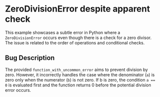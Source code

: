# ZeroDivisionError despite apparent check
This example showcases a subtle error in Python where a `ZeroDivisionError` occurs even though there is a check for a zero divisor. The issue is related to the order of operations and conditional checks.

## Bug Description
The provided `function_with_uncommon_error` aims to prevent division by zero. However, it incorrectly handles the case where the denominator (`a`) is zero only when the numerator (`b`) is not zero. If b is zero, the condition `a == 0` is evaluated first and the function returns 0 before the potential division error occurs.